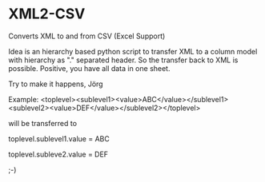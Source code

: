 # XML2-CSV
Converts XML to and from CSV (Excel Support)

Idea is an hierarchy based python script to transfer XML to a column model with hierarchy as "." separated header. So the transfer back to XML is possible. Positive, you have all data in one sheet.

Try to make it happens,
Jörg


Example:
&lt;toplevel&gt;&lt;sublevel1&gt;&lt;value&gt;ABC&lt;/value&gt;&lt;/sublevel1&gt;&lt;sublevel2&gt;&lt;value&gt;DEF&lt;/value&gt;&lt;/sublevel2&gt;&lt;/toplevel&gt;

will be transferred to

toplevel.sublevel1.value = ABC

toplevel.subleve2.value = DEF

;-)
